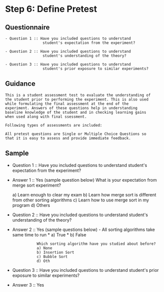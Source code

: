 
# Step 6: Define Pretest 
## Questionnaire  

    - Question 1 :: Have you included questions to understand
                     student's expectation from the experiment?
    
    - Question 2 :: Have you included questions to understand
                     student's understanding of the theory?

    - Question 3 :: Have you included questions to understand
                     student's prior exposure to similar experiments?
## Guidance
    This is a student assessment test to evaluate the understanding of
    the student prior to performing the experiment. This is also used
    while formulating the final assessment at the end of the
    experiment. Answers of these questions help in understanding
    baseline knowledge of the student and in checking learning gains
    when used along with final ssessment.

    Following types of assessments are included:

    All pretest questions are Single or Multiple Choice Questions so
    that it is easy to assess and provide immediate feedback.

## Sample
   - Question 1 :: Have you included questions to understand student's expectation from the
                  experiment?
    
   - Answer 1 :: Yes (sample question below) What is your
        expectation from merge sort experiment?

        a) Learn enough to clear my exam 
        b) Learn how merge sort is different from other sorting algorithms 
        c) Learn how to use merge sort in my program 
        d) Others

   - Question 2 :: Have you included questions to understand
                    student's understanding of the theory?  

   - Answer 2 :: Yes (sample questions below)
                         - All sorting algorithms take same time to run
                         * a) True
                         * b) False
                  
                    Which sorting algorithm have you studied about before?
                    a) None
                    b) Insertion Sort
                    c) Bubble Sort
                    d) Oth
                    
              
   - Question 3 :: Have you included questions to understand
                    student's prior exposure to similar experiments?
   - Answer 3 :: Yes
